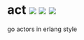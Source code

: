 # act [![][go-report-svg]][go-report-url] [![][travis-svg]][travis-url] [![][coveralls-svg]][coveralls-url]

go actors in erlang style

[go-report-url]: https://goreportcard.com/report/tdx/act
[go-report-svg]: https://goreportcard.com/badge/tdx/act

[travis-url]: https://travis-ci.org/tdx/act
[travis-svg]: https://travis-ci.org/tdx/act.svg?branch=master

[coveralls-url]: https://coveralls.io/r/tdx/act?branch=master
[coveralls-svg]: https://img.shields.io/coveralls/tdx/act.svg
